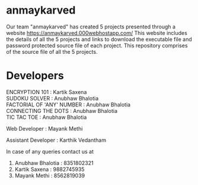 # anmaykarved
Our team "anmaykarved" has created 5 projects presented through a website https://anmaykarved.000webhostapp.com/ 
This website includes the details of all the 5 projects and links to download the executable file and password protected source file of each project.
This repository comprises of the source file of all the 5 projects. 

# Developers
ENCRYPTION 101 : Kartik Saxena  
SUDOKU SOLVER : Anubhaw Bhalotia  
FACTORIAL OF 'ANY' NUMBER : Anubhaw Bhalotia  
CONNECTING THE DOTS : Anubhaw Bhalotia  
TIC TAC TOE : Anubhaw Bhalotia  

Web Developer : Mayank Methi

Assistant Developer : Karthik Vedantham

In case of any queries contact us at   
1. Anubhaw Bhalotia : 8351802321  
2. Kartik Saxena : 9882745935  
3. Mayank Methi : 8562819039  
